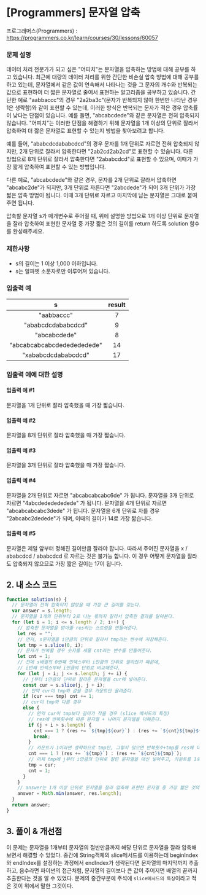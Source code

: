 # [Programmers] 문자열 압축

프로그래머스(Programmers) : https://programmers.co.kr/learn/courses/30/lessons/60057

### 문제 설명

데이터 처리 전문가가 되고 싶은 "어피치"는 문자열을 압축하는 방법에 대해 공부를 하고 있습니다. 최근에 대량의 데이터 처리를 위한 간단한 비손실 압축 방법에 대해 공부를 하고 있는데, 문자열에서 같은 값이 연속해서 나타나는 것을 그 문자의 개수와 반복되는 값으로 표현하여 더 짧은 문자열로 줄여서 표현하는 알고리즘을 공부하고 있습니다.
간단한 예로 "aabbaccc"의 경우 "2a2ba3c"(문자가 반복되지 않아 한번만 나타난 경우 1은 생략함)와 같이 표현할 수 있는데, 이러한 방식은 반복되는 문자가 적은 경우 압축률이 낮다는 단점이 있습니다. 예를 들면, "abcabcdede"와 같은 문자열은 전혀 압축되지 않습니다. "어피치"는 이러한 단점을 해결하기 위해 문자열을 1개 이상의 단위로 잘라서 압축하여 더 짧은 문자열로 표현할 수 있는지 방법을 찾아보려고 합니다.

예를 들어, "ababcdcdababcdcd"의 경우 문자를 1개 단위로 자르면 전혀 압축되지 않지만, 2개 단위로 잘라서 압축한다면 "2ab2cd2ab2cd"로 표현할 수 있습니다. 다른 방법으로 8개 단위로 잘라서 압축한다면 "2ababcdcd"로 표현할 수 있으며, 이때가 가장 짧게 압축하여 표현할 수 있는 방법입니다.

다른 예로, "abcabcdede"와 같은 경우, 문자를 2개 단위로 잘라서 압축하면 "abcabc2de"가 되지만, 3개 단위로 자른다면 "2abcdede"가 되어 3개 단위가 가장 짧은 압축 방법이 됩니다. 이때 3개 단위로 자르고 마지막에 남는 문자열은 그대로 붙여주면 됩니다.

압축할 문자열 s가 매개변수로 주어질 때, 위에 설명한 방법으로 1개 이상 단위로 문자열을 잘라 압축하여 표현한 문자열 중 가장 짧은 것의 길이를 return 하도록 solution 함수를 완성해주세요.

### 제한사항

- s의 길이는 1 이상 1,000 이하입니다.
- s는 알파벳 소문자로만 이루어져 있습니다.

### 입출력 예

|             s              | result |
| :------------------------: | :----: |
|         "aabbaccc"         |   7    |
|     "ababcdcdababcdcd"     |   9    |
|        "abcabcdede"        |   8    |
| "abcabcabcabcdededededede" |   14   |
|    "xababcdcdababcdcd"     |   17   |

### 입출력 예에 대한 설명

#### 입출력 예 #1

문자열을 1개 단위로 잘라 압축했을 때 가장 짧습니다.

#### 입출력 예 #2

문자열을 8개 단위로 잘라 압축했을 때 가장 짧습니다.

#### 입출력 예 #3

문자열을 3개 단위로 잘라 압축했을 때 가장 짧습니다.

#### 입출력 예 #4

문자열을 2개 단위로 자르면 "abcabcabcabc6de" 가 됩니다.
문자열을 3개 단위로 자르면 "4abcdededededede" 가 됩니다.
문자열을 4개 단위로 자르면 "abcabcabcabc3dede" 가 됩니다.
문자열을 6개 단위로 자를 경우 "2abcabc2dedede"가 되며, 이때의 길이가 14로 가장 짧습니다.

#### 입출력 예 #5

문자열은 제일 앞부터 정해진 길이만큼 잘라야 합니다.
따라서 주어진 문자열을 x / ababcdcd / ababcdcd 로 자르는 것은 불가능 합니다.
이 경우 어떻게 문자열을 잘라도 압축되지 않으므로 가장 짧은 길이는 17이 됩니다.

## 2. 내 소스 코드

```javascript
function solution(s) {
  // 문자열이 전혀 압축되지 않았을 때 가장 큰 길이를 갖는다.
  var answer = s.length;
  // 문자열을 1개의 단위부터 2로 나눈 몫까지 잘라서 압축한 결과를 알아본다.
  for (let i = 1; i <= s.length / 2; i++) {
    // 압축한 문자열을 받아줄 res라는 스트링을 만들어준다.
    let res = "";
    // 먼저, s문자열을 i만큼의 단위로 잘라서 tmp라는 변수에 저장해준다.
    let tmp = s.slice(0, i);
    // 문자가 반복될 경우 숫자를 세줄 cnt라는 변수를 만들어준다.
    let cnt = 1;
    // 전에 s배열의 0번째 인덱스부터 i만큼의 단위로 잘라줬기 때문에,
    // i번째 인덱스부터 i만큼의 단위로 비교해준다.
    for (let j = i; j <= s.length; j += i) {
      // j부터 i만큼의 단위로 잘라준 문자열을 cur에 넣어준다.
      const cur = s.slice(j, j + i);
      // 만약 cur이 tmp와 같을 경우 카운트만 올려준다.
      if (cur === tmp) cnt += 1;
      // cur이 tmp와 다른 경우
      else {
        // 만약 cur이 tmp보다 길이가 작을 경우 (slice 메서드의 특징)
        // res에 반복횟수에 따른 문자열 + 나머지 문자열을 더해준다.
        if (j + i > s.length) {
          cnt === 1 ? (res += `${tmp}${cur}`) : (res += `${cnt}${tmp}${cur}`);
          break;
        }
        // 카운트가 1이라면 생략하므로 tmp만, 그렇지 않으면 반복횟수+tmp를 res에 더해준다.
        cnt === 1 ? (res += `${tmp}`) : (res += `${cnt}${tmp}`);
        // 이제 tmp에 j부터 i만큼의 단위로 잘린 문자열을 대신 넣어주고, 카운트를 1로 초기화해준다.
        tmp = cur;
        cnt = 1;
      }
    }
    // answer는 1개 이상 단위로 문자열을 잘라 압축해 표현한 문자열 중 가장 짧은 것의 길이이다.
    answer = Math.min(answer, res.length);
  }
  return answer;
}
```

## 3. 풀이 & 개선점

이 문제는 문자열을 1개부터 문자열의 절반만큼까지 해당 단위로 문자열을 잘라 압축해보면서 해결할 수 있었다.
중간에 String객체의 slice메서드를 이용하는데 beginIndex와 endIndex를 설정하는 과정에서 endIndex가 생략된다면 문자열의 마지막까지 추출하고, 음수라면 파이썬의 접근처럼, 문자열의 길이보다 큰 값이 주어지면 배열의 끝까지 추출한다는 것을 알 수 있었다.
문제의 중간부분에 주석에 `slice메서드의 특징`이라고 적은 것이 위에서 말한 그것이다.
